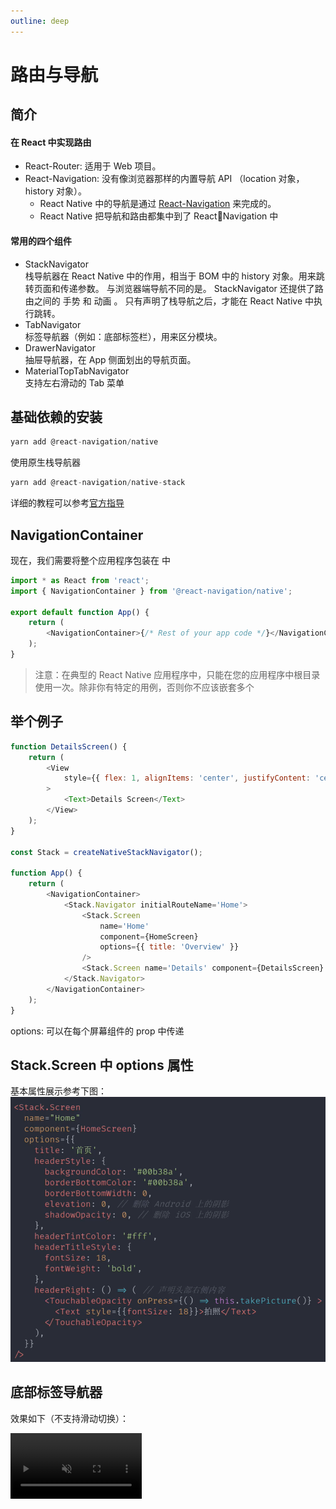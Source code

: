 ```yaml
---
outline: deep
---
```


# 路由与导航

## 简介

#### 在 React 中实现路由

-   React-Router: 适用于 Web 项目。
-   React-Navigation: 没有像浏览器那样的内置导航 API （location 对象，history 对象）。
    -   React Native 中的导航是通过 [React-Navigation](https://github.com/react-navigation/react-navigation) 来完成的。
    -   React Native 把导航和路由都集中到了 ReactNavigation 中

#### 常用的四个组件

-   StackNavigator  
    栈导航器在 React Native 中的作用，相当于 BOM 中的 history 对象。用来跳转页面和传递参数。
    与浏览器端导航不同的是。 StackNavigator 还提供了路由之间的 手势 和 动画 。
    只有声明了栈导航之后，才能在 React Native 中执行跳转。
-   TabNavigator  
    标签导航器（例如：底部标签栏），用来区分模块。
-   DrawerNavigator  
    抽屉导航器，在 App 侧面划出的导航页面。
-   MaterialTopTabNavigator  
    支持左右滑动的 Tab 菜单

## 基础依赖的安装

```js
yarn add @react-navigation/native
```

使用原生栈导航器

```js
yarn add @react-navigation/native-stack
```

详细的教程可以参考[官方指导](https://reactnavigation.org/docs/getting-started/)

## NavigationContainer

现在，我们需要将整个应用程序包装在 中

```js
import * as React from 'react';
import { NavigationContainer } from '@react-navigation/native';

export default function App() {
    return (
        <NavigationContainer>{/* Rest of your app code */}</NavigationContainer>
    );
}
```

> 注意：在典型的 React Native 应用程序中，只能在您的应用程序中根目录使用一次。除非你有特定的用例，否则你不应该嵌套多个

## 举个例子

```js
function DetailsScreen() {
    return (
        <View
            style={{ flex: 1, alignItems: 'center', justifyContent: 'center' }}
        >
            <Text>Details Screen</Text>
        </View>
    );
}

const Stack = createNativeStackNavigator();

function App() {
    return (
        <NavigationContainer>
            <Stack.Navigator initialRouteName='Home'>
                <Stack.Screen
                    name='Home'
                    component={HomeScreen}
                    options={{ title: 'Overview' }}
                />
                <Stack.Screen name='Details' component={DetailsScreen} />
            </Stack.Navigator>
        </NavigationContainer>
    );
}
```

options: 可以在每个屏幕组件的 prop 中传递

## Stack.Screen 中 options 属性

基本属性展示参考下图：
![image](./images/image23.png)

## 底部标签导航器

效果如下（不支持滑动切换）：

<video autoplay muted width=210 src="./video/bottom-tabs-demo-1.mov" />

代码使用如下：

```js
function HomeScreen(prop) {
    return (
        <View style={[styles.container]}>
            <Text style={[styles.text]}>Home Screen</Text>
        </View>
    );
}

function NewsScreen(prop) {
    return (
        <View style={[styles.container]}>
            <Text style={[styles.text]}>News Screen</Text>
        </View>
    );
}

{
    /* 创建底部标签导航器 */
}
const Tab = createBottomTabNavigator();

export default class index extends Component {
    render() {
        return (
            <Tab.Navigator
                screenOptions={({ route }) => ({
                    tabBarIcon: ({ focused, color, size }) => {
                        let iconName;

                        if (route.name === 'Home') {
                            iconName = focused
                                ? 'add-circle'
                                : 'add-circle-outline';
                        } else if (route.name === 'News') {
                            iconName = focused ? 'person' : 'person-outline';
                        }
                        return (
                            <Ionicons
                                name={iconName}
                                size={size}
                                color={color}
                            />
                        );
                    },
                })}
                tabBarOptions={{
                    activeTintColor: 'tomato',
                    inactiveTintColor: 'gray',
                }}
            >
                <Tab.Screen name='Home' component={HomeScreen} />
                <Tab.Screen name='News' component={NewsScreen} />
            </Tab.Navigator>
        );
    }
}
```

## 矢量图标组件库

[React-native-vector-icons](https://github.com/oblador/react-native-vector-icons) 是著名的图标组件，包含了世界各大公司的矢量图标。

-   安装 npm 包

```js
yarn add --save react-native-vector-icons
```

-   配置 Android：选项：使用 Gradle（推荐）
    这种方法的优点是在构建时从该模块复制字体，因此字体和 JS 始终保持同步，从而使升级变得轻松。编辑 android/app/build.gradle 并添加以下内容

```js
apply from: "../../node_modules/react-native-vector-icons/fonts.gradle"
```

    要自定义正在复制的文件，请添加以下内容:

```js
project.ext.vectoricons = [
    iconFontNames: [ 'MaterialIcons.ttf', 'EvilIcons.ttf' ] // Name of the font files you want to copy
]

apply from: "../../node_modules/react-native-vector-icons/fonts.gradle"
```

## 抽屉导航器

效果如下：

<video autoplay muted width=210 src="./video/drawer.mov" />

要使用此导航器，请确保您具有 @react-navigation/native 和 它的依赖（[参考此文档](https://reactnavigation.org/docs/getting-started/)）

```js
yarn add @react-navigation/drawer
```

然后，您需要安装和配置抽屉导航器所需的库

```js
yarn add react-native-gesture-handler react-native-reanimated
```

最后，请在入口文件的顶部添加以下内容（确保它位于顶部，并且之前没有其他内容）如：index.js 或 App.js

```js
import 'react-native-gesture-handler';
```

#### 配置抽屉导航

```js
<Drawer.Navigator
    drawerPosition={'right'} // 菜单右侧显示
    drawerType='slide' // 设置抽屉菜单动画效果
    drawerStyle={{
        backgroundColor: '#cdb', // 设置抽屉菜单背景色
        width: 180, // 设置抽屉菜单宽度
    }}
    drawerContentOptions={{
        activeTintColor: '#e91e63', // 设置活跃字体颜色
        itemStyle: {
            // 设置菜单项样式
            marginVertical: 20, // 设置菜单的垂直外间距
        },
    }}
>
    <Drawer.Screen name='Feed' component={Feed} />
    <Drawer.Screen
        name='Notifications'
        component={Notifications}
        options={{
            title: '通知', // 菜单标题
            // drawerLabel:  // 替代 title,返回复杂的组件
            // drawerIcon:   // 返回图标的函数
            // headerShown:  // 是否显示 header  默认 false 不显示
            // headerLeft:   // 函数，声明 header 左侧的显示内容
            // headerRight:  // 函数，声明 header 右侧的显示内容
        }}
    />
</Drawer.Navigator>
```

## 材料顶部标签导航器

效果如下：

<video autoplay muted width=210 src="./video/material-top-tabs.mov" />

生成可以左右滑动的 Tab 导航。屏幕顶部的材质设计主题标签栏，可让您通过点击选项卡或水平滑动来切换不同的路线。
首先安装 npm 包：

```js
yarn add @react-navigation/material-top-tabs react-native-tab-view
```

然后安装导航器所需的视图 react-native-pager-view

```js
yarn add react-native-pager-view
```

使用示例：

```js
import { createMaterialTopTabNavigator } from '@react-navigation/material-top-tabs';

const Tab = createMaterialTopTabNavigator();

function MyTabs() {
    return (
        <Tab.Navigator
            initialRouteName='Feed'
            screenOptions={{
                tabBarActiveTintColor: '#e91e63',
                tabBarLabelStyle: { fontSize: 12 },
                tabBarStyle: { backgroundColor: 'powderblue' },
            }}
        >
            <Tab.Screen
                name='Feed'
                component={Feed}
                options={{ tabBarLabel: 'Home' }}
            />
            <Tab.Screen
                name='Notifications'
                component={Notifications}
                options={{ tabBarLabel: 'Updates' }}
            />
            <Tab.Screen
                name='Profile'
                component={Profile}
                options={{ tabBarLabel: 'Profile' }}
            />
        </Tab.Navigator>
    );
}
```

## 路由与导航

在一个导航的内部，渲染另一个导航，如下所示：
![image](./images/image24.png)
关于使用注意事项，详见[官方文档](https://reactnavigation.org/docs/nesting-navigators)

## 路由传参

通过下图示意：
![image](./images/image25.png)
详见[官方文档](https://reactnavigation.org/docs/params/)
